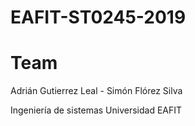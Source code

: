 # EAFIT-ST0245-2019

# Team
Adrián Gutierrez Leal       -      Simón Flórez Silva

Ingeniería de sistemas
Universidad EAFIT


